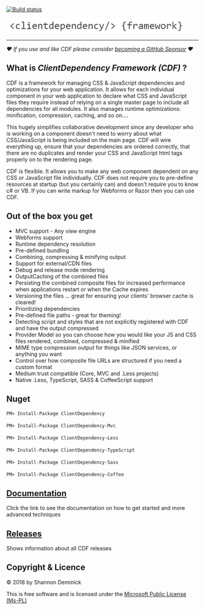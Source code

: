 [![Build status](https://ci.appveyor.com/api/projects/status/qx991ywaat8r8a2r?svg=true)](https://ci.appveyor.com/project/Shandem/clientdependency)

![ClientDependency Framework](assets/ClientDependencyLogo.png?raw=true)

---
_❤️ If you use and like CDF please consider [becoming a GitHub Sponsor](https://github.com/sponsors/Shazwazza/) ❤️_

## What is *ClientDependency Framework (CDF)* ?

CDF is a framework for managing CSS & JavaScript dependencies and optimizations for your web application. It allows for each individual component in your web application to declare what CSS and JavaScript files they require instead of relying on a single master page to include all dependencies for all modules. It also manages runtime optimizations: minification, compression, caching, and so on....

This hugely simplifies collaborative development since any developer who is working on a component doesn't need to worry about what CSS/JavaScript is being included on the main page. CDF will wire everything up, ensure that your dependencies are ordered correctly, that there are no duplicates and render your CSS and JavaScript html tags properly on to the rendering page.

CDF is flexible. It allows you to make any web component dependent on any CSS or JavaScript file individually. CDF does not require you to pre-define resources at startup (but you certainly can) and doesn't require you to know c# or VB. If you can write markup for Webforms or Razor then you can use CDF.

## Out of the box you get

* MVC support - Any view engine
* Webforms support
* Runtime dependency resolution
* Pre-defined bundling
* Combining, compressing & minifying output
* Support for external/CDN files
* Debug and release mode rendering
* OutputCaching of the combined files
* Persisting the combined composite files for increased performance when applications restart or when the Cache expires
* Versioning the files ... great for ensuring your clients' browser cache is cleared!
* Prioritizing dependencies
* Pre-defined file paths - great for theming!
* Detecting script and styles that are not explicitly registered with CDF and have the output compressed
* Provider Model so you can choose how you would like your JS and CSS files rendered, combined, compressed & minified
* MIME type compression output for things like JSON services, or anything you want
* Control over how composite file URLs are structured if you need a custom format
* Medium trust compatible (Core, MVC and .Less projects)
* Native .Less, TypeScript, SASS & CoffeeScript support

## Nuget

	PM> Install-Package ClientDependency

	PM> Install-Package ClientDependency-Mvc

	PM> Install-Package ClientDependency-Less

	PM> Install-Package ClientDependency-TypeScript

	PM> Install-Package ClientDependency-Sass

	PM> Install-Package ClientDependency-Coffee

## [Documentation](https://github.com/Shandem/ClientDependency/wiki)

Click the link to see the documentation on how to get started and more advanced techniques

## [Releases](https://github.com/Shandem/ClientDependency/releases)

Shows information about all CDF releases

## Copyright & Licence

&copy; 2018 by Shannon Deminick

This is free software and is licensed under the [Microsoft Public License (Ms-PL)](http://opensource.org/licenses/MS-PL)
